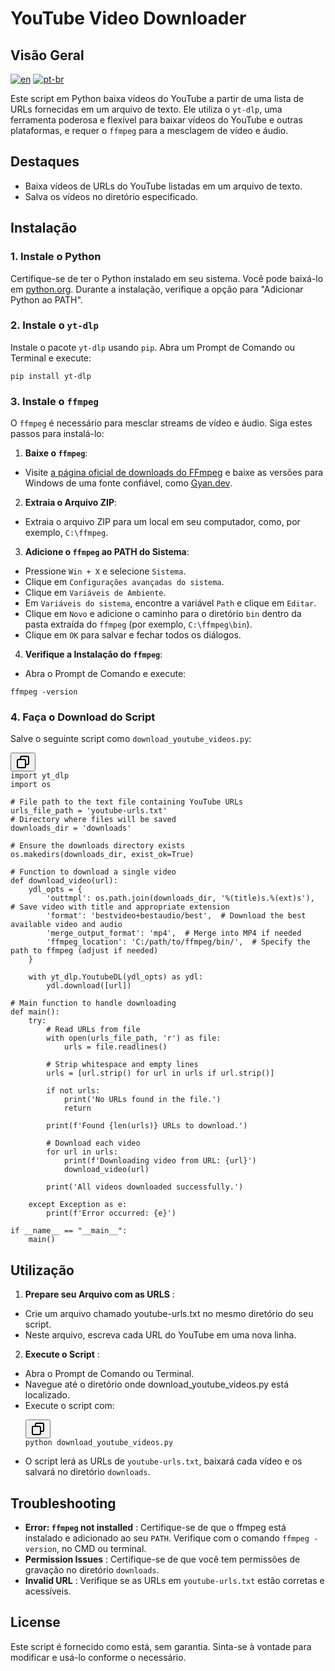 # YouTube Video Downloader

## Visão Geral
[![en](https://img.shields.io/badge/lang-en-red.svg?style=flat-square)](https://github.com/nothingnothings/simple-youtube-downloader)
[![pt-br](https://img.shields.io/badge/lang-pt--br-green.svg?style=flat-square)](https://github.com/nothingnothings/simple-youtube-downloader/blob/master/README.pt-br.md)

Este script em Python baixa vídeos do YouTube a partir de uma lista de URLs fornecidas em um arquivo de texto. Ele utiliza o `yt-dlp`, uma ferramenta poderosa e flexível para baixar vídeos do YouTube e outras plataformas, e requer o `ffmpeg` para a mesclagem de vídeo e áudio.


## Destaques

* Baixa vídeos de URLs do YouTube listadas em um arquivo de texto.
* Salva os vídeos no diretório especificado.

## Instalação

### 1. Instale o Python

Certifique-se de ter o Python instalado em seu sistema. Você pode baixá-lo em [python.org](https://www.python.org/downloads/). Durante a instalação, verifique a opção para "Adicionar Python ao PATH".

### 2. Instale o `yt-dlp`

Instale o pacote `yt-dlp` usando `pip`. Abra um Prompt de Comando ou Terminal e execute:

```
pip install yt-dlp
```

### 3. Instale o `ffmpeg`

O `ffmpeg` é necessário para mesclar streams de vídeo e áudio. Siga estes passos para instalá-lo:

1. **Baixe o `ffmpeg`**:

* Visite [a página oficial de downloads do FFmpeg](https://ffmpeg.org/download.html) e baixe as versões para Windows de uma fonte confiável, como [Gyan.dev](https://www.gyan.dev/ffmpeg/).

2. **Extraia o Arquivo ZIP**:

* Extraia o arquivo ZIP para um local em seu computador, como, por exemplo, `C:\ffmpeg`.

3. **Adicione o `ffmpeg` ao PATH do Sistema**:

* Pressione `Win + X` e selecione `Sistema`.
* Clique em `Configurações avançadas do sistema`.
* Clique em `Variáveis de Ambiente`.
* Em `Variáveis do sistema`, encontre a variável `Path` e clique em `Editar`.
* Clique em `Novo` e adicione o caminho para o diretório `bin` dentro da pasta extraída do `ffmpeg` (por exemplo, `C:\ffmpeg\bin`).
* Clique em `OK` para salvar e fechar todos os diálogos.

4. **Verifique a Instalação do `ffmpeg`**:

* Abra o Prompt de Comando e execute:
```
ffmpeg -version
```

### 4. Faça o Download do Script

Salve o seguinte script como `download_youtube_videos.py`:

<pre><div class="dark bg-gray-950 rounded-md border-[0.5px] border-token-border-medium"><div class="flex items-center relative text-token-text-secondary bg-token-main-surface-secondary px-4 py-2 text-xs font-sans justify-between rounded-t-md"><div class="flex items-center"><span class="" data-state="closed"><button class="flex gap-1 items-center"><svg xmlns="http://www.w3.org/2000/svg" width="24" height="24" fill="none" viewBox="0 0 24 24" class="icon-sm"><path fill="currentColor" fill-rule="evenodd" d="M7 5a3 3 0 0 1 3-3h9a3 3 0 0 1 3 3v9a3 3 0 0 1-3 3h-2v2a3 3 0 0 1-3 3H5a3 3 0 0 1-3-3v-9a3 3 0 0 1 3-3h2zm2 2h5a3 3 0 0 1 3 3v5h2a1 1 0 0 0 1-1V5a1 1 0 0 0-1-1h-9a1 1 0 0 0-1 1zM5 9a1 1 0 0 0-1 1v9a1 1 0 0 0 1 1h9a1 1 0 0 0 1-1v-9a1 1 0 0 0-1-1z" clip-rule="evenodd"></path></svg></button></span></div></div><div class="overflow-y-auto p-4" dir="ltr"><code class="!whitespace-pre hljs language-python">import yt_dlp
import os

# File path to the text file containing YouTube URLs
urls_file_path = 'youtube-urls.txt'
# Directory where files will be saved
downloads_dir = 'downloads'

# Ensure the downloads directory exists
os.makedirs(downloads_dir, exist_ok=True)

# Function to download a single video
def download_video(url):
    ydl_opts = {
        'outtmpl': os.path.join(downloads_dir, '%(title)s.%(ext)s'),  # Save video with title and appropriate extension
        'format': 'bestvideo+bestaudio/best',  # Download the best available video and audio
        'merge_output_format': 'mp4',  # Merge into MP4 if needed
        'ffmpeg_location': 'C:/path/to/ffmpeg/bin/',  # Specify the path to ffmpeg (adjust if needed)
    }
  
    with yt_dlp.YoutubeDL(ydl_opts) as ydl:
        ydl.download([url])

# Main function to handle downloading
def main():
    try:
        # Read URLs from file
        with open(urls_file_path, 'r') as file:
            urls = file.readlines()
      
        # Strip whitespace and empty lines
        urls = [url.strip() for url in urls if url.strip()]

        if not urls:
            print('No URLs found in the file.')
            return

        print(f'Found {len(urls)} URLs to download.')

        # Download each video
        for url in urls:
            print(f'Downloading video from URL: {url}')
            download_video(url)

        print('All videos downloaded successfully.')

    except Exception as e:
        print(f'Error occurred: {e}')

if __name__ == "__main__":
    main()
</code></div></div></pre>

## Utilização

1. **Prepare seu Arquivo com as URLS** :

* Crie um arquivo chamado youtube-urls.txt no mesmo diretório do seu script.
* Neste arquivo, escreva cada URL do YouTube em uma nova linha.

2. **Execute o Script** :

* Abra o Prompt de Comando ou Terminal.
* Navegue até o diretório onde download_youtube_videos.py está localizado.
* Execute o script com:
  <pre><div class="dark bg-gray-950 rounded-md border-[0.5px] border-token-border-medium"><div class="flex items-center relative text-token-text-secondary bg-token-main-surface-secondary px-4 py-2 text-xs font-sans justify-between rounded-t-md"><div class="flex items-center"><span class="" data-state="closed"><button class="flex gap-1 items-center"><svg xmlns="http://www.w3.org/2000/svg" width="24" height="24" fill="none" viewBox="0 0 24 24" class="icon-sm"><path fill="currentColor" fill-rule="evenodd" d="M7 5a3 3 0 0 1 3-3h9a3 3 0 0 1 3 3v9a3 3 0 0 1-3 3h-2v2a3 3 0 0 1-3 3H5a3 3 0 0 1-3-3v-9a3 3 0 0 1 3-3h2zm2 2h5a3 3 0 0 1 3 3v5h2a1 1 0 0 0 1-1V5a1 1 0 0 0-1-1h-9a1 1 0 0 0-1 1zM5 9a1 1 0 0 0-1 1v9a1 1 0 0 0 1 1h9a1 1 0 0 0 1-1v-9a1 1 0 0 0-1-1z" clip-rule="evenodd"></path></svg></button></span></div></div><div class="overflow-y-auto p-4" dir="ltr"><code class="!whitespace-pre hljs language-bash">python download_youtube_videos.py
  </code></div></div></pre>
* O script lerá as URLs de `youtube-urls.txt`, baixará cada vídeo e os salvará no diretório `downloads`.

## Troubleshooting

* **Error: `ffmpeg` not installed** :
  Certifique-se de que o ffmpeg está instalado e adicionado ao seu `PATH`. Verifique com o comando `ffmpeg -version`, no CMD ou terminal.
* **Permission Issues** :
  Certifique-se de que você tem permissões de gravação no diretório `downloads`.
* **Invalid URL** :
  Verifique se as URLs em `youtube-urls.txt` estão corretas e acessíveis.

## License

Este script é fornecido como está, sem garantia. Sinta-se à vontade para modificar e usá-lo conforme o necessário.
